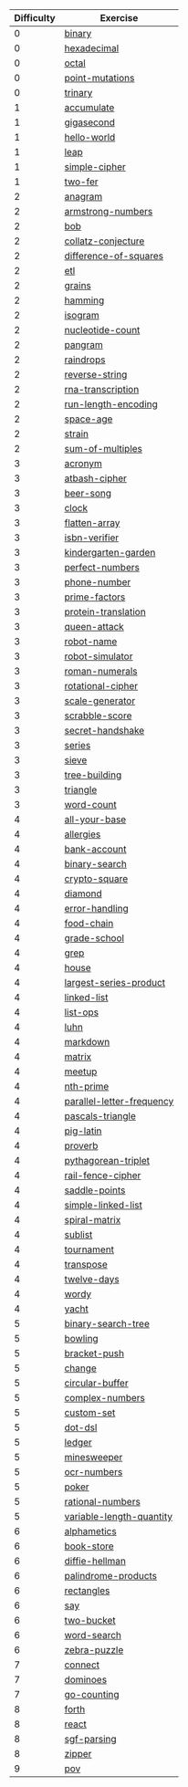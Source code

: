 |  Difficulty | Exercise |
|-------------- | -------------- |
| 0 | [binary](exercises/binary) |
| 0 | [hexadecimal](exercises/hexadecimal) |
| 0 | [octal](exercises/octal) |
| 0 | [point-mutations](exercises/point-mutations) |
| 0 | [trinary](exercises/trinary) |
| 1 | [accumulate](exercises/accumulate) |
| 1 | [gigasecond](exercises/gigasecond) |
| 1 | [hello-world](exercises/hello-world) |
| 1 | [leap](exercises/leap) |
| 1 | [simple-cipher](exercises/simple-cipher) |
| 1 | [two-fer](exercises/two-fer) |
| 2 | [anagram](exercises/anagram) |
| 2 | [armstrong-numbers](exercises/armstrong-numbers) |
| 2 | [bob](exercises/bob) |
| 2 | [collatz-conjecture](exercises/collatz-conjecture) |
| 2 | [difference-of-squares](exercises/difference-of-squares) |
| 2 | [etl](exercises/etl) |
| 2 | [grains](exercises/grains) |
| 2 | [hamming](exercises/hamming) |
| 2 | [isogram](exercises/isogram) |
| 2 | [nucleotide-count](exercises/nucleotide-count) |
| 2 | [pangram](exercises/pangram) |
| 2 | [raindrops](exercises/raindrops) |
| 2 | [reverse-string](exercises/reverse-string) |
| 2 | [rna-transcription](exercises/rna-transcription) |
| 2 | [run-length-encoding](exercises/run-length-encoding) |
| 2 | [space-age](exercises/space-age) |
| 2 | [strain](exercises/strain) |
| 2 | [sum-of-multiples](exercises/sum-of-multiples) |
| 3 | [acronym](exercises/acronym) |
| 3 | [atbash-cipher](exercises/atbash-cipher) |
| 3 | [beer-song](exercises/beer-song) |
| 3 | [clock](exercises/clock) |
| 3 | [flatten-array](exercises/flatten-array) |
| 3 | [isbn-verifier](exercises/isbn-verifier) |
| 3 | [kindergarten-garden](exercises/kindergarten-garden) |
| 3 | [perfect-numbers](exercises/perfect-numbers) |
| 3 | [phone-number](exercises/phone-number) |
| 3 | [prime-factors](exercises/prime-factors) |
| 3 | [protein-translation](exercises/protein-translation) |
| 3 | [queen-attack](exercises/queen-attack) |
| 3 | [robot-name](exercises/robot-name) |
| 3 | [robot-simulator](exercises/robot-simulator) |
| 3 | [roman-numerals](exercises/roman-numerals) |
| 3 | [rotational-cipher](exercises/rotational-cipher) |
| 3 | [scale-generator](exercises/scale-generator) |
| 3 | [scrabble-score](exercises/scrabble-score) |
| 3 | [secret-handshake](exercises/secret-handshake) |
| 3 | [series](exercises/series) |
| 3 | [sieve](exercises/sieve) |
| 3 | [tree-building](exercises/tree-building) |
| 3 | [triangle](exercises/triangle) |
| 3 | [word-count](exercises/word-count) |
| 4 | [all-your-base](exercises/all-your-base) |
| 4 | [allergies](exercises/allergies) |
| 4 | [bank-account](exercises/bank-account) |
| 4 | [binary-search](exercises/binary-search) |
| 4 | [crypto-square](exercises/crypto-square) |
| 4 | [diamond](exercises/diamond) |
| 4 | [error-handling](exercises/error-handling) |
| 4 | [food-chain](exercises/food-chain) |
| 4 | [grade-school](exercises/grade-school) |
| 4 | [grep](exercises/grep) |
| 4 | [house](exercises/house) |
| 4 | [largest-series-product](exercises/largest-series-product) |
| 4 | [linked-list](exercises/linked-list) |
| 4 | [list-ops](exercises/list-ops) |
| 4 | [luhn](exercises/luhn) |
| 4 | [markdown](exercises/markdown) |
| 4 | [matrix](exercises/matrix) |
| 4 | [meetup](exercises/meetup) |
| 4 | [nth-prime](exercises/nth-prime) |
| 4 | [parallel-letter-frequency](exercises/parallel-letter-frequency) |
| 4 | [pascals-triangle](exercises/pascals-triangle) |
| 4 | [pig-latin](exercises/pig-latin) |
| 4 | [proverb](exercises/proverb) |
| 4 | [pythagorean-triplet](exercises/pythagorean-triplet) |
| 4 | [rail-fence-cipher](exercises/rail-fence-cipher) |
| 4 | [saddle-points](exercises/saddle-points) |
| 4 | [simple-linked-list](exercises/simple-linked-list) |
| 4 | [spiral-matrix](exercises/spiral-matrix) |
| 4 | [sublist](exercises/sublist) |
| 4 | [tournament](exercises/tournament) |
| 4 | [transpose](exercises/transpose) |
| 4 | [twelve-days](exercises/twelve-days) |
| 4 | [wordy](exercises/wordy) |
| 4 | [yacht](exercises/yacht) |
| 5 | [binary-search-tree](exercises/binary-search-tree) |
| 5 | [bowling](exercises/bowling) |
| 5 | [bracket-push](exercises/bracket-push) |
| 5 | [change](exercises/change) |
| 5 | [circular-buffer](exercises/circular-buffer) |
| 5 | [complex-numbers](exercises/complex-numbers) |
| 5 | [custom-set](exercises/custom-set) |
| 5 | [dot-dsl](exercises/dot-dsl) |
| 5 | [ledger](exercises/ledger) |
| 5 | [minesweeper](exercises/minesweeper) |
| 5 | [ocr-numbers](exercises/ocr-numbers) |
| 5 | [poker](exercises/poker) |
| 5 | [rational-numbers](exercises/rational-numbers) |
| 5 | [variable-length-quantity](exercises/variable-length-quantity) |
| 6 | [alphametics](exercises/alphametics) |
| 6 | [book-store](exercises/book-store) |
| 6 | [diffie-hellman](exercises/diffie-hellman) |
| 6 | [palindrome-products](exercises/palindrome-products) |
| 6 | [rectangles](exercises/rectangles) |
| 6 | [say](exercises/say) |
| 6 | [two-bucket](exercises/two-bucket) |
| 6 | [word-search](exercises/word-search) |
| 6 | [zebra-puzzle](exercises/zebra-puzzle) |
| 7 | [connect](exercises/connect) |
| 7 | [dominoes](exercises/dominoes) |
| 7 | [go-counting](exercises/go-counting) |
| 8 | [forth](exercises/forth) |
| 8 | [react](exercises/react) |
| 8 | [sgf-parsing](exercises/sgf-parsing) |
| 8 | [zipper](exercises/zipper) |
| 9 | [pov](exercises/pov) | 
